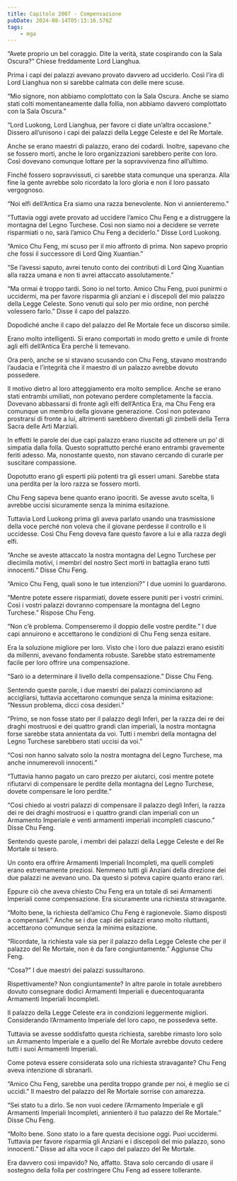 ```yaml
---
title: Capitolo 2007 - Compensazione
pubDate: 2024-08-14T05:13:16.576Z
tags:
    - mga
---
```





“Avete proprio un bel coraggio. Dite la verità, state cospirando con la Sala Oscura?” Chiese freddamente Lord Lianghua.


Prima i capi dei palazzi avevano provato davvero ad ucciderlo. Così l’ira di Lord Lianghua non si sarebbe calmata con delle mere scuse.


“Mio signore, non abbiamo complottato con la Sala Oscura. Anche se siamo stati colti momentaneamente dalla follia, non abbiamo davvero complottato con la Sala Oscura.”

“Lord Luokong, Lord Lianghua, per favore ci diate un’altra occasione.” Dissero all’unisono i capi dei palazzi della Legge Celeste e del Re Mortale.


Anche se erano maestri di palazzo, erano dei codardi. Inoltre, sapevano che se fossero morti, anche le loro organizzazioni sarebbero perite con loro. Così dovevano comunque lottare per la sopravvivenza fino all’ultimo.


Finché fossero sopravvissuti, ci sarebbe stata comunque una speranza. Alla fine la gente avrebbe solo ricordato la loro gloria e non il loro passato vergognoso.

“Noi elfi dell’Antica Era siamo una razza benevolente. Non vi annienteremo."

“Tuttavia oggi avete provato ad uccidere l’amico Chu Feng e a distruggere la montagna del Legno Turchese. Così non siamo noi a decidere se verrete risparmiati o no, sarà l’amico Chu Feng a deciderlo.” Disse Lord Luokong.

“Amico Chu Feng, mi scuso per il mio affronto di prima. Non sapevo proprio che fossi il successore di Lord Qing Xuantian.”


“Se l’avessi saputo, avrei tenuto conto dei contributi di Lord Qing Xuantian alla razza umana e non ti avrei attaccato assolutamente.”

“Ma ormai è troppo tardi. Sono io nel torto. Amico Chu Feng, puoi punirmi o uccidermi, ma per favore risparmia gli anziani e i discepoli del mio palazzo della Legge Celeste. Sono venuti qui solo per mio ordine, non perché volessero farlo.” Disse il capo del palazzo.


Dopodiché anche il capo del palazzo del Re Mortale fece un discorso simile.

Erano molto intelligenti. Si erano comportati in modo gretto e umile di fronte agli elfi dell’Antica Era perché li temevano.


Ora però, anche se si stavano scusando con Chu Feng, stavano mostrando l’audacia e l’integrità che il maestro di un palazzo avrebbe dovuto possedere.


Il motivo dietro al loro atteggiamento era molto semplice. Anche se erano stati entrambi umiliati, non potevano perdere completamente la faccia. Dovevano abbassarsi di fronte agli elfi dell’Antica Era, ma Chu Feng era comunque un membro della giovane generazione. Così non potevano prostrarsi di fronte a lui, altrimenti sarebbero diventati gli zimbelli della Terra Sacra delle Arti Marziali.


In effetti le parole dei due capi palazzo erano riuscite ad ottenere un po’ di simpatia dalla folla. Questo soprattutto perché erano entrambi gravemente feriti adesso. Ma, nonostante questo, non stavano cercando di curarle per suscitare compassione.


Dopotutto erano gli esperti più potenti tra gli esseri umani. Sarebbe stata una perdita per la loro razza se fossero morti.


Chu Feng sapeva bene quanto erano ipocriti. Se avesse avuto scelta, li avrebbe uccisi sicuramente senza la minima esitazione.


Tuttavia Lord Luokong prima gli aveva parlato usando una trasmissione della voce perché non voleva che il giovane perdesse il controllo e li uccidesse. Così Chu Feng doveva fare questo favore a lui e alla razza degli elfi.


“Anche se aveste attaccato la nostra montagna del Legno Turchese per diecimila motivi, i membri del nostro Sect morti in battaglia erano tutti innocenti.” Disse Chu Feng.


“Amico Chu Feng, quali sono le tue intenzioni?” I due uomini lo guardarono.


“Mentre potete essere risparmiati, dovete essere puniti per i vostri crimini. Così i vostri palazzi dovranno compensare la montagna del Legno Turchese.” Rispose Chu Feng.


“Non c’è problema. Compenseremo il doppio delle vostre perdite.” I due capi annuirono e accettarono le condizioni di Chu Feng senza esitare.


Era la soluzione migliore per loro. Visto che i loro due palazzi erano esistiti da millenni, avevano fondamenta robuste. Sarebbe stato estremamente facile per loro offrire una compensazione.

“Sarò io a determinare il livello della compensazione.” Disse Chu Feng.


Sentendo queste parole, i due maestri dei palazzi cominciarono ad accigliarsi, tuttavia accettarono comunque senza la minima esitazione: “Nessun problema, dicci cosa desideri.”


“Primo, se non fosse stato per il palazzo degli Inferi, per la razza dei re dei draghi mostruosi e dei quattro grandi clan imperiali, la nostra montagna forse sarebbe stata annientata da voi. Tutti i membri della montagna del Legno Turchese sarebbero stati uccisi da voi.”

“Così non hanno salvato solo la nostra montagna del Legno Turchese, ma anche innumerevoli innocenti.”

“Tuttavia hanno pagato un caro prezzo per aiutarci, così mentre potete rifiutarvi di compensare le perdite della montagna del Legno Turchese, dovete compensare le loro perdite.”


“Così chiedo ai vostri palazzi di compensare il palazzo degli Inferi, la razza dei re dei draghi mostruosi e i quattro grandi clan imperiali con un Armamento Imperiale e venti armamenti imperiali incompleti ciascuno.” Disse Chu Feng.


Sentendo queste parole, i membri dei palazzi della Legge Celeste e del Re Mortale si tesero.


Un conto era offrire Armamenti Imperiali Incompleti, ma quelli completi erano estremamente preziosi. Nemmeno tutti gli Anziani della direzione dei due palazzi ne avevano uno. Da questo si poteva capire quanto erano rari.


Eppure ciò che aveva chiesto Chu Feng era un totale di sei Armamenti Imperiali come compensazione. Era sicuramente una richiesta stravagante.


“Molto bene, la richiesta dell’amico Chu Feng è ragionevole. Siamo disposti a compensarli.” Anche se i due capi dei palazzi erano molto riluttanti, accettarono comunque senza la minima esitazione.


“Ricordate, la richiesta vale sia per il palazzo della Legge Celeste che per il palazzo del Re Mortale, non è da fare congiuntamente.” Aggiunse Chu Feng.

“Cosa?” I due maestri dei palazzi sussultarono.

Rispettivamente? Non congiuntamente? In altre parole in totale avrebbero dovuto consegnare dodici Armamenti Imperiali e duecentoquaranta Armamenti Imperiali Incompleti.


Il palazzo della Legge Celeste era in condizioni leggermente migliori. Considerando l’Armamento Imperiale del loro capo, ne possedeva sette.


Tuttavia se avesse soddisfatto questa richiesta, sarebbe rimasto loro solo un Armamento Imperiale e a quello del Re Mortale avrebbe dovuto cedere tutti i suoi Armamenti Imperiali.


Come poteva essere considerata solo una richiesta stravagante? Chu Feng aveva intenzione di sbranarli.


“Amico Chu Feng, sarebbe una perdita troppo grande per noi, è meglio se ci uccidi.” Il maestro del palazzo del Re Mortale sorrise con amarezza.


“Sei stato tu a dirlo. Se non vuoi cedere l’Armamento Imperiale e gli Armamenti Imperiali Incompleti, annienterò il tuo palazzo del Re Mortale.” Disse Chu Feng.


“Molto bene. Sono stato io a fare questa decisione oggi. Puoi uccidermi. Tuttavia per favore risparmia gli Anziani e i discepoli del mio palazzo, sono innocenti.” Disse ad alta voce il capo del palazzo del Re Mortale.


Era davvero così impavido? No, affatto. Stava solo cercando di usare il sostegno della folla per costringere Chu Feng ad essere tollerante.

